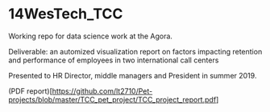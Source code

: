 # 14WesTech_TCC
Working repo for data science work at the Agora.

Deliverable: an automized visualization report on factors impacting retention and performance of employees in two international call centers

Presented to HR Director, middle managers and President in summer 2019. 

(PDF report)[https://github.com/lt2710/Pet-projects/blob/master/TCC_pet_project/TCC_project_report.pdf]
